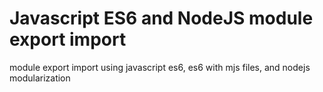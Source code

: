 # Javascript ES6 and NodeJS module export import
module export import using javascript es6, es6 with mjs files, and nodejs modularization
